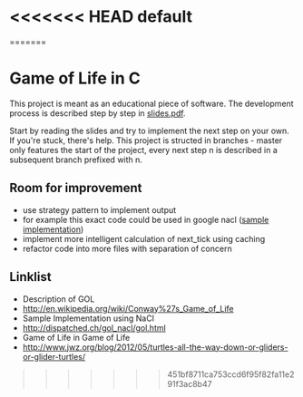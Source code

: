 <<<<<<< HEAD
default
=======
=======
# Game of Life in C

This project is meant as an educational piece of software. The development
process is described step by step in [slides.pdf](https://github.com/preek/edu_gol/raw/master/slides.pdf). 

Start by reading the slides and try to implement the next step on your own. If
you're stuck, there's help. This project is structed in branches - master only
features the start of the project, every next step n is described in a
subsequent branch prefixed with n.


## Room for improvement

* use strategy pattern to implement output
 * for example this exact code could be used in google nacl
 ([sample implementation](http://dispatched.ch/gol_nacl/gol.html))
* implement more intelligent calculation of next\_tick using caching
* refactor code into more files with separation of concern

## Linklist

* Description of GOL
 * http://en.wikipedia.org/wiki/Conway%27s_Game_of_Life
* Sample Implementation using NaCl
 * http://dispatched.ch/gol_nacl/gol.html
* Game of Life in Game of Life
 * http://www.jwz.org/blog/2012/05/turtles-all-the-way-down-or-gliders-or-glider-turtles/
>>>>>>> 451bf8711ca753ccd6f95f82fa11e291f3ac8b47
